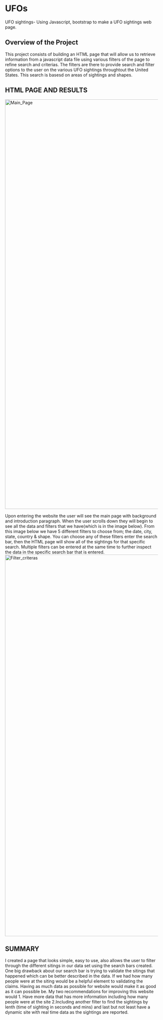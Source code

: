 # UFOs
UFO sightings- Using Javascript, bootstrap to make a UFO sightings web page.

## Overview of the Project
  This project consists of building an HTML page that will allow us to retrieve information from a javascript data file using various filters of the page to refine search and criterias. The filters are there to provide search and filter options to the user on the various UFO sightings throughtout the United States. This search is basesd on areas of sightings and shapes.
 
## HTML PAGE AND RESULTS
<img width="1346" alt="Main_Page" src="https://user-images.githubusercontent.com/100040621/168088488-4252604b-746b-4a1d-b156-eb71bac1cd3e.png">

  Upon entering the website the user will see the main page with background and introduction paragraph. When the user scrolls down they will begin to see all the data and filters that we have(which is in the image below). From this image below we have 5 different filters to choose from; the date, city, state, country & shape. You can choose any of these filters enter the search bar, then the HTML page will show all of the sightings for that specific search. Multiple filters can be entered at the same time to further inspect the data in the specific search bar that is entered.
<img width="1254" alt="Filter_criteras" src="https://user-images.githubusercontent.com/100040621/168089383-3e662d62-9492-47b7-a081-4ad2854ad499.png">

 ## SUMMARY
   I created a page that looks simple, easy to use, also allows the user to filter through the different sitings in our data set using the search bars created. One big drawback about our search bar is trying to validate the sitings that happened which can be better described in the data. If we had how many people were at the siting would be a helpful element to validating the claims. Having as much data as possible for website would make it as good as it can possible be. My two recommendations for improving this website would 1. Have more data that has more information including how many people were at the site 2.Including another filter to find the sightings by lenth (time of sighting in seconds and mins) and last but not least have a dynamic site with real time data as the sightings are reported.
